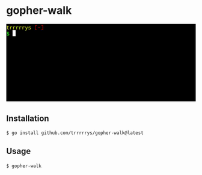 # gopher-walk

![](./demo.gif)

## Installation
```
$ go install github.com/trrrrrys/gopher-walk@latest
```

## Usage
```
$ gopher-walk
```
